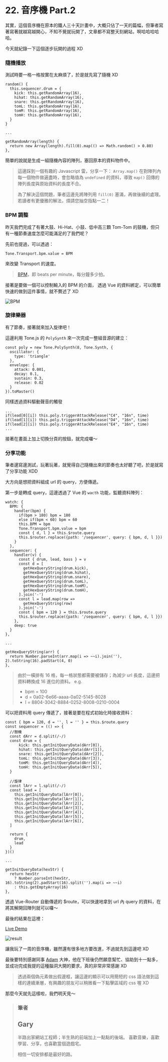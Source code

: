 # 22. 音序機 Part.2

其實，這個音序機在原本的鐵人三十天計畫中，大概只佔了一天的篇幅，但筆者寫著寫著就越寫越開心，不知不覺就玩開了，文章都不寫整天刻網站，啊哈哈哈哈哈。

今天就紀錄一下這個逐步玩開的過程 XD

### 隨機播放

測試時要一格一格按實在太麻煩了，於是就先寫了隨機 XD

```javascript=
random() {
  this.sequencer.drum = {
    kick: this.getRandomArray(16),
    hihat: this.getRandomArray(16),
    snare: this.getRandomArray(16),
    tomL: this.getRandomArray(16),
    tomM: this.getRandomArray(16),
    tomH: this.getRandomArray(16),
  }
}

...

getRandomArray(length) {
  return new Array(length).fill(0).map(() => Math.random() > 0.80)
},
```

簡單的說就是生成一組隨機內容的陣列，塞回原本的資料物件中。

> 這邊踩到一個有趣的 Javascript 雷，分享一下：
> `Array.map()` 在對陣列內每一個物件做遍盡時，會忽略值為 `undefined` 的資料，導致 `map()` 回傳的陣列長度與原始資料的長度不合。
>
> 為了解決這個問題，筆者這邊先將陣列用 `fill(0)` 塞滿，再做後續的處理。若讀者有更優雅的解法，煩請您抽空指點一二！

### BPM 調整

昨天我們完成了有著大鼓、Hi-Hat、小鼓、低中高三顆 Tom-Tom 的鼓機，但只有一種節奏速度怎麼可能滿足的了我們呢？

先前也提過，可以透過：

```javascript=
Tone.Transport.bpm.value = BPM
```

來改變 Transport 的速度。

> [BPM](<https://zh.wikipedia.org/wiki/%E9%80%9F%E5%BA%A6_(%E9%9F%B3%E6%A8%82)#%E9%87%8F%E5%BA%A6%E9%9F%B3%E6%A8%82%E9%80%9F%E5%BA%A6>)，即 beats per minute，每分鐘多少拍。

接著是要做一個可以控制輸入的 BPM 的介面，
透過 Vue 的資料綁定，可以簡單快速的做到這件事情，就不贅述了 XD

![BPM](https://i.imgur.com/NaMwTmh.png)

### 旋律樂器

有了節奏，接著就來加入旋律吧！

這邊利用 Tone.js 的 `PolySynth` 來一次完成一整組音源的建立：

```javascript=
const poly = new Tone.PolySynth(8, Tone.Synth, {
  oscillator: {
    type: 'triangle'
  },
  envelope: {
    attack: 0.001,
    decay: 0.1,
    sustain: 0.3,
    release: 0.02
  }
}).toMaster()
```

同樣透過資料驅動聲音的觸發

```javascript=
...
if(lead[0][i]) this.poly.triggerAttackRelease("C4", "16n", time)
if(lead[1][i]) this.poly.triggerAttackRelease("D4", "16n", time)
if(lead[2][i]) this.poly.triggerAttackRelease("E4", "16n", time)
...
```

接著在畫面上加上切換分頁的按鈕，就完成囉～

### 分享功能

筆者邊寫邊測試，玩著玩著，就覺得自己隨機出來的節奏也太好聽了吧，於是就寫了分享功能 XDD

大方向是想把資料組成 url 的 query，方便傳遞。

第一步是轉成 query，這邊透過了 Vue 的 `wacth` 功能，監聽資料陣列：

```javascript=
watch: {
  BPM: {
    handler(bpm) {
      if(bpm > 180) bpm = 180
      else if(bpm < 60) bpm = 60
      this.BPM = bpm
      Tone.Transport.bpm.value = bpm
      const { d, l } = this.$route.query
      this.$router.replace({path: '/sequencer', query: { bpm, d, l }})
    }
  },
  sequencer: {
    handler(v) {
      const { drum, lead, bass } = v
      const d = [
        getHexQueryString(drum.kick),
        getHexQueryString(drum.hihat),
        getHexQueryString(drum.snare),
        getHexQueryString(drum.tomL),
        getHexQueryString(drum.tomM),
        getHexQueryString(drum.tomH),
      ].join('-')
      const l = lead.map(row =>
        getHexQueryString(row)
      ).join('-')
      const { bpm = 120 } = this.$route.query
      this.$router.replace({path: '/sequencer', query: { bpm, d, l }})
    },
    deep: true
  }
},

...

getHexQueryString(arr) {
  return Number.parseInt(arr.map(i => ~~i).join(''), 2).toString(16).padStart(4, 0)
},
```

> 由於一橫排有 16 格，每一格狀態都需要被儲存；為減少 url 長度，這邊把資料轉換成 16 進位的資料。
> e.g.
>
> - bpm = 100
> - d = 0a02-6e66-aaaa-0a02-5145-8028
> - l = 8804-3042-8884-0252-8008-0210-0004

可以把資料用 query 傳遞了，接著是要在程式初始化時接收資料：

```javascript=
const { bpm = 120, d = '', l = '' } = this.$route.query
const sequencer = (() => {
  //鼓機
  const dArr = d.split(/-/)
  const drum = {
      kick: this.getInitQueryData(dArr[0]),
      hihat: this.getInitQueryData(dArr[1]),
      snare: this.getInitQueryData(dArr[2]),
      tomL: this.getInitQueryData(dArr[3]),
      tomM: this.getInitQueryData(dArr[4]),
      tomH: this.getInitQueryData(dArr[5]),
  }

  //旋律
  const lArr = l.split(/-/)
  const lead = [
    this.getInitQueryData(lArr[0]),
    this.getInitQueryData(lArr[1]),
    this.getInitQueryData(lArr[2]),
    this.getInitQueryData(lArr[3]),
    this.getInitQueryData(lArr[4]),
    this.getInitQueryData(lArr[5]),
    this.getInitQueryData(lArr[6]),
  ]

  return {
    drum,
    lead
  }
})()

...

getInitQueryData(hexStr) {
  return hexStr
    ? Number.parseInt(hexStr, 16).toString(2).padStart(16).split('').map(i => ~~i)
    : this.getEmptyArray(16)
},
```

透過 Vue-Router 自動傳遞的 $route，可以快速地拿到 url 內 query 的資料，在將其解開回陣列就可以囉～

最後的結果在這裡：

[Live Demo](https://schaoss.github.io/web-audio/#/sequencer?bpm=100&d=0a02-6e66-aaaa-0a02-5145-8028&l=8804-3042-8884-0252-8008-0210-0004)

![result](https://i.imgur.com/n5mT4gQ.png)

讓我玩了一周的音序機，雖然還有很多地方要改進，不過就先到這邊吧
XD

最後要特別感謝同事 [Adam](https://ithelp.ithome.com.tw/users/20111956/ironman/1784) 大神，他在下班後仍然願意幫忙、協助到十一點多，並成功完成我提的這種腦洞大開的要求，真的非常非常感謝 XD

> 透過兩個偽元素做出假邊框，讓這邊的顯示可以用簡短的 css 語法做到這樣的連續漸層，有興趣的朋友可以稍微看一下點擊區域的 css 喔 XD

那麼今天就先這樣啦，我們明天見～

> ### 筆者
>
> ## Gary
>
> 半路出家網站工程師；半生熟的前端加上一點點的後端。
> 喜歡音樂，喜歡學習、分享，也喜歡當個遊戲宅。
>
> 相信一切安排都是最好的路。
